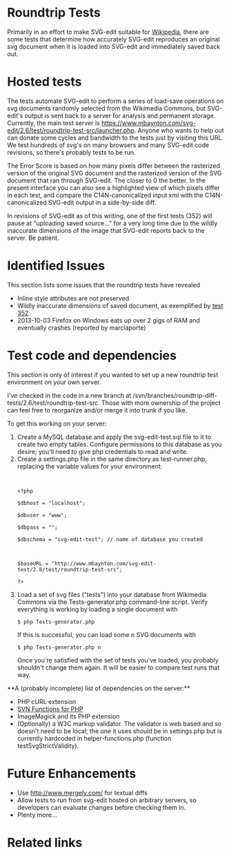 # Roundtrip Tests #

Primarily in an effort to make SVG-edit suitable for [Wikipedia](Wikipedia.md), there are some tests that determine how accurately SVG-edit reproduces an original svg document when it is loaded into SVG-edit and immediately saved back out.

# Hosted tests #
The tests automate SVG-edit to perform a series of load-save operations on svg documents randomly selected from the Wikimedia Commons, but SVG-edit's output is sent back to a server for analysis and permanent storage. Currently, the main test server is <a href='https://www.mbaynton.com/svg-edit/2.6/test/roundtrip-test-src/launcher.php'><a href='https://www.mbaynton.com/svg-edit/2.6/test/roundtrip-test-src/launcher.php'>https://www.mbaynton.com/svg-edit/2.6/test/roundtrip-test-src/launcher.php</a></a>. Anyone who wants to help out can donate some cycles and bandwidth to the tests just by visiting this URL. We test hundreds of svg's on many browsers and many SVG-edit code revisions, so there's probably tests to be run.

The Error Score is based on how many pixels differ between the rasterized version of the original SVG document and the rasterized version of the SVG document that ran through SVG-edit. The closer to 0 the better. In the present interface you can also see a highlighted view of which pixels differ in each test, and compare the C14N-canonicalized input xml with the C14N-canonicalized SVG-edit output in a side-by-side diff.

In revisions of SVG-edit as of this writing, one of the first tests (352) will pause at "uploading saved source..." for a very long time due to the wildly inaccurate dimensions of the image that SVG-edit reports back to the server. Be patient.

# Identified Issues #
This section lists some issues that the roundtrip tests have revealed
<ul>
<li>Inline style attributes are not preserved</li>
<li>Wildly inaccurate dimensions of saved document, as exemplified by <a href='https://www.mbaynton.com/svg-edit/2.6/test/roundtrip-test-src/rasterview.php?direction=&svgId=352'>test 352</a></li>
<li>2013-10-03 Firefox on Windows eats up over 2 gigs of RAM and eventually crashes (reported by marclaporte)</li>
</ul>


# Test code and dependencies #
This section is only of interest if you wanted to set up a new roundtrip test environment on your own server.

I've checked in the code in a new branch at /svn/branches/roundtrip-diff-tests/2.6/test/roundtrip-test-src. Those with more ownership of the project can feel free to reorganize and/or merge it into trunk if you like.

To get this working on your server:
<ol><li>Create a MySQL database and apply the svg-edit-test.sql file to it to create two empty tables. Configure permissions to this database as you desire; you'll need to give php credentials to read and write.</li>
<li>Create a settings.php file in the same directory as test-runner.php, replacing the variable values for your environment:<br>
<pre><code><br>
&lt;?php<br>
$dbhost = "localhost";<br>
$dbuser = "www";<br>
$dbpass = "";<br>
$dbschema = "svg-edit-test"; // name of database you created<br>
<br>
$baseURL = "http://www.mbaynton.com/svg-edit-test/2.6/test/roundtrip-test-src";<br>
?&gt;</code></pre>
</li>
<li>Load a set of svg files ("tests") into your database from Wikimedia Commons via the Tests-generator.php command-line script. Verify everything is working by loading a single document with <pre><code>$ php Tests-generator.php</code></pre>If this is successful, you can load some n SVG documents with <pre><code>$ php Tests-generator.php n</code></pre>
Once you're satisfied with the set of tests you've loaded, you probably shouldn't change them again. It will be easier to compare test runs that way.</li>
</ol>
**A (probably incomplete) list of dependencies on the server:**
<ul><li>PHP cURL extension</li>
<li><a href='http://www.php.net/manual/en/svn.installation.php'>SVN Functions for PHP</a></li>
<li>ImageMagick and its PHP extension</li>
<li>(Optionally) a W3C markup validator. The validator is web based and so doesn't need to be local; the one it uses should be in settings.php but is currently hardcoded in helper-functions.php (function testSvgStrictValidity).</li></ul>

# Future Enhancements #
<ul><li>Use <a href='http://www.mergely.com/'>http://www.mergely.com/</a> for textual diffs</li>
<li>Allow tests to run from svg-edit hosted on arbitrary servers, so developers can evaluate changes before checking them in.</li>
<li>Plenty more...</li>
</ul>

# Related links #
